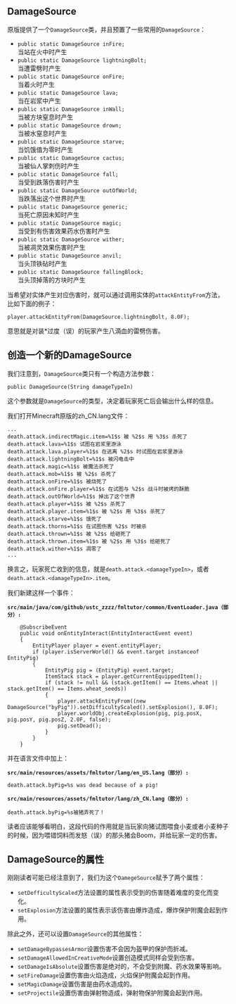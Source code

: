 ## DamageSource

原版提供了一个`DamageSource`类，并且预置了一些常用的`DamageSource`：

* `public static DamageSource inFire;` <br> 当站在火中时产生
* `public static DamageSource lightningBolt;` <br> 当遭雷劈时产生
* `public static DamageSource onFire;` <br> 当着火时产生
* `public static DamageSource lava;` <br> 当在岩浆中产生
* `public static DamageSource inWall;` <br> 当被方块窒息时产生
* `public static DamageSource drown;` <br> 当被水窒息时产生
* `public static DamageSource starve;` <br> 当饥饿值为零时产生
* `public static DamageSource cactus;` <br> 当被仙人掌刺伤时产生
* `public static DamageSource fall;` <br> 当受到跌落伤害时产生
* `public static DamageSource outOfWorld;` <br> 当跌落出这个世界时产生
* `public static DamageSource generic;` <br> 当死亡原因未知时产生
* `public static DamageSource magic;` <br> 当受到有伤害效果药水伤害时产生
* `public static DamageSource wither;` <br> 当被凋灵效果伤害时产生
* `public static DamageSource anvil;` <br> 当头顶铁砧时产生
* `public static DamageSource fallingBlock;` <br> 当头顶掉落的方块时产生

当希望对实体产生对应伤害时，就可以通过调用实体的`attackEntityFrom`方法，比如下面的例子：

    player.attackEntityFrom(DamageSource.lightningBolt, 8.0F);

意思就是对装\*过度（误）的玩家产生八滴血的雷劈伤害。

## 创造一个新的DamageSource

我们注意到，`DamageSource`类只有一个构造方法参数：

    public DamageSource(String damageTypeIn)

这个参数就是`DamageSource`的类型，决定着玩家死亡后会输出什么样的信息。

我们打开Minecraft原版的zh_CN.lang文件：

    ...
    death.attack.indirectMagic.item=%1$s 被 %2$s 用 %3$s 杀死了
    death.attack.lava=%1$s 试图在岩浆里游泳
    death.attack.lava.player=%1$s 在逃离 %2$s 时试图在岩浆里游泳
    death.attack.lightningBolt=%1$s 被闪电击中
    death.attack.magic=%1$s 被魔法杀死了
    death.attack.mob=%1$s 被 %2$s 杀死了
    death.attack.onFire=%1$s 被烧死了
    death.attack.onFire.player=%1$s 在试图与 %2$s 战斗时被烤的酥脆
    death.attack.outOfWorld=%1$s 掉出了这个世界
    death.attack.player=%1$s 被 %2$s 杀死了
    death.attack.player.item=%1$s 被 %2$s 用 %3$s 杀死了
    death.attack.starve=%1$s 饿死了
    death.attack.thorns=%1$s 在试图伤害 %2$s 时被杀
    death.attack.thrown=%1$s 被 %2$s 给砸死了
    death.attack.thrown.item=%1$s 被 %2$s 用 %3$s 给砸死了
    death.attack.wither=%1$s 凋零了
    ...

换言之，玩家死亡收到的信息，就是`death.attack.<damageTypeIn>`，或者`death.attack.<damageTypeIn>.item`。

我们新建这样一个事件：

**`src/main/java/com/github/ustc_zzzz/fmltutor/common/EventLoader.java（部分）:`**

        @SubscribeEvent
        public void onEntityInteract(EntityInteractEvent event)
        {
            EntityPlayer player = event.entityPlayer;
            if (player.isServerWorld() && event.target instanceof EntityPig)
            {
                EntityPig pig = (EntityPig) event.target;
                ItemStack stack = player.getCurrentEquippedItem();
                if (stack != null && (stack.getItem() == Items.wheat || stack.getItem() == Items.wheat_seeds))
                {
                    player.attackEntityFrom((new DamageSource("byPig")).setDifficultyScaled().setExplosion(), 8.0F);
                    player.worldObj.createExplosion(pig, pig.posX, pig.posY, pig.posZ, 2.0F, false);
                    pig.setDead();
                }
            }
        }

并在语言文件中加上：

**`src/main/resources/assets/fmltutor/lang/en_US.lang（部分）:`**

	death.attack.byPig=%s was dead because of a pig! 

**`src/main/resources/assets/fmltutor/lang/zh_CN.lang（部分）:`**

	death.attack.byPig=%s被猪弄死了！ 

读者应该能够看明白，这段代码的作用就是当玩家向猪试图喂食小麦或者小麦种子的时候，因为喂错饲料而发怒（误）的那头猪会Boom，并给玩家一定的伤害。

## DamageSource的属性

刚刚读者可能已经注意到了，我们为这个`DamegeSource`赋予了两个属性：

* `setDefficultyScaled`方法设置的属性表示受到的伤害随着难度的变化而变化。
* `setExplosion`方法设置的属性表示该伤害由爆炸造成，爆炸保护附魔会起到作用。

除此之外，还可以设置`DamageSource`的其他属性：

* `setDamageBypassesArmor`设置伤害不会因为盔甲的保护而折减。
* `setDamageAllowedInCreativeMode`设置创造模式同样会受到伤害。
* `setDamageIsAbsolute`设置伤害是绝对的，不会受到附魔、药水效果等影响。
* `setFireDamage`设置伤害由火焰造成，火焰保护附魔会起到作用。
* `setMagicDamage`设置伤害是由药水造成的。
* `setProjectile`设置伤害由弹射物造成，弹射物保护附魔会起到作用。

